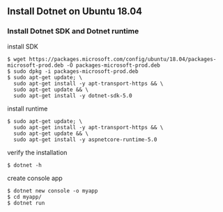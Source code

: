 ## Install Dotnet on Ubuntu 18.04

### Install Dotnet SDK and Dotnet runtime

install SDK
```shell
$ wget https://packages.microsoft.com/config/ubuntu/18.04/packages-microsoft-prod.deb -O packages-microsoft-prod.deb
$ sudo dpkg -i packages-microsoft-prod.deb
$ sudo apt-get update; \
  sudo apt-get install -y apt-transport-https && \
  sudo apt-get update && \
  sudo apt-get install -y dotnet-sdk-5.0
```

install runtime
```shell
$ sudo apt-get update; \
  sudo apt-get install -y apt-transport-https && \
  sudo apt-get update && \
  sudo apt-get install -y aspnetcore-runtime-5.0
```

verify the installation
```shell
$ dotnet -h
```

create console app
```shell
$ dotnet new console -o myapp
$ cd myapp/
$ dotnet run
```